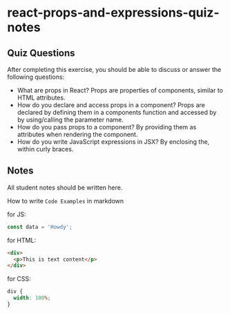 # react-props-and-expressions-quiz-notes

## Quiz Questions

After completing this exercise, you should be able to discuss or answer the following questions:

- What are props in React?
  Props are properties of components, similar to HTML attributes.
- How do you declare and access props in a component?
  Props are declared by defining them in a components function and accessed by by using/calling the parameter name.
- How do you pass props to a component?
  By providing them as attributes when rendering the component.
- How do you write JavaScript expressions in JSX?
  By enclosing the, within curly braces.

## Notes

All student notes should be written here.

How to write `Code Examples` in markdown

for JS:

```javascript
const data = 'Howdy';
```

for HTML:

```html
<div>
  <p>This is text content</p>
</div>
```

for CSS:

```css
div {
  width: 100%;
}
```
